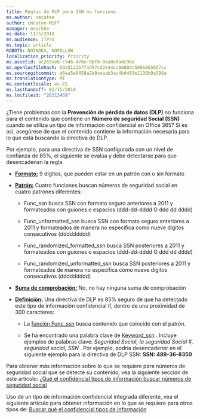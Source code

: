 ```yaml
---
title: Reglas de DLP para SSN no funciona
ms.author: cmcatee
author: cmcatee-MSFT
manager: mnirkhe
ms.date: 11/5/2018
ms.audience: ITPro
ms.topic: article
ROBOTS: NOINDEX, NOFOLLOW
localization_priority: Priority
ms.assetid: ac265ee6-c946-476e-9bf0-0ea0e8adc98a
ms.openlocfilehash: b92d122b774d97cd2e44cc0880dc5001065b57cc
ms.sourcegitcommit: d6ea5e9458a2b8ceaab3ac4bd483e1130b9a398a
ms.translationtype: MT
ms.contentlocale: es-ES
ms.lasthandoff: 01/15/2019
ms.locfileid: "28313469"
---
```

¿Tiene problemas con la **Prevención de pérdida de datos (DLP)** no funciona para el contenido que contiene un **Número de seguridad Social (SSN)** cuando se utiliza un tipo de información confidencial en Office 365? Si es así, asegúrese de que el contenido contiene la información necesaria para lo que está buscando la directiva de DLP. 
  
Por ejemplo, para una directiva de SSN configurada con un nivel de confianza de 85%, el siguiente se evalúa y debe detectarse para que desencadenan la regla:
  
- **[Formato:](https://docs.microsoft.com/en-us/office365/securitycompliance/what-the-sensitive-information-types-look-for#format-80)** 9 dígitos, que pueden estar en un patrón con o sin formato 
    
- **[Patrón:](https://msconnect.microsoft.com/https:/docs.microsoft.com/en-us/office365/securitycompliance/what-the-sensitive-information-types-look-for#pattern-80)** Cuatro funciones buscan números de seguridad social en cuatro patrones diferentes: 
    
  - Func_ssn busca SSN con formato seguro anteriores a 2011 y formateados con guiones o espacios (ddd-dd-dddd O ddd dd dddd)
    
  - Func_unformatted_ssn busca SSN con formato seguro anteriores a 2011 y formateados de manera no específica como nueve dígitos consecutivos (ddddddddd)
    
  - Func_randomized_formatted_ssn busca SSN posteriores a 2011 y formateados con guiones o espacios (ddd-dd-dddd O ddd dd dddd)
    
  - Func_randomized_unformatted_ssn busca SSN posteriores a 2011 y formateados de manera no específica como nueve dígitos consecutivos (ddddddddd)
    
- **[Suma de comprobación:](https://docs.microsoft.com/en-us/office365/securitycompliance/what-the-sensitive-information-types-look-for#checksum-79)** No, no hay ninguna suma de comprobación 
    
- **[Definición:](https://docs.microsoft.com/en-us/office365/securitycompliance/what-the-sensitive-information-types-look-for#definition-80)** Una directiva de DLP es 85% seguro de que ha detectado este tipo de información confidencial if, dentro de una proximidad de 300 caracteres: 
    
  - La [función Func_ssn](https://docs.microsoft.com/en-us/office365/securitycompliance/what-the-sensitive-information-types-look-for#pattern-80) busca contenido que coincide con el patrón. 
    
  - Se ha encontrado una palabra clave de [Keyword_ssn](https://docs.microsoft.com/en-us/office365/securitycompliance/what-the-sensitive-information-types-look-for#keyword_ssn) . Incluye ejemplos de palabras clave: *Seguridad Social, la seguridad Social #, seguridad social, SSN* . Por ejemplo, podría desencadenar en el siguiente ejemplo para la directiva de DLP SSN: **SSN: 489-36-8350**
    
Para obtener más información sobre lo que se requiere para números de seguridad social que se detecte su contenido, vea la siguiente sección de este artículo: [¿Qué el confidencial tipos de información buscar números de seguridad social](https://docs.microsoft.com/en-us/office365/securitycompliance/what-the-sensitive-information-types-look-for#us-social-security-number-ssn)
  
Uso de un tipo de información confidencial integrada diferente, vea el siguiente artículo para obtener información en lo que se requiere para otros tipos de: [Buscar qué el confidencial tipos de información](https://docs.microsoft.com/en-us/office365/securitycompliance/what-the-sensitive-information-types-look-for)
  

